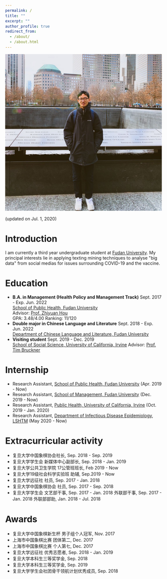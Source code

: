 ```yaml
---
permalink: /
title: ""
excerpt: ""
author_profile: true
redirect_from: 
  - /about/
  - /about.html
---
```


<p align="center">
  <img src="https://raw.githubusercontent.com/cv-xinyuzhou/cv-xinyuzhou.github.io/master/files/XZHOU_.jpg" alt="Photo" style="width: 750px;"/> 
</p>
(updated on Jul. 1, 2020)

# Introduction
I am currently a third year undergraduate student at [Fudan University](https://www.fudan.edu.cn/en/main.psp).
My principal interests lie in applying texting mining techniques to analyse "big data" from social medias for issues surrounding COVID-19 and the vaccine.

# Education
* **B.A. in Management (Health Policy and Management Track)** Sept. 2017 - Exp. Jun. 2022<br>
[School of Public Health, Fudan University](http://sph.fudan.edu.cn/)<br>
Advisor: [Prof. Zhiyuan Hou](http://sph.fudan.edu.cn/t/150)<br>
GPA: 3.48/4.00 Ranking: 11/120
* **Double major in Chinese Language and Literature** Sept. 2018 - Exp. Jun. 2022<br>
[Department of Chinese Language and Literature, Fudan University](http://chinese.fudan.edu.cn/_t1959/main.psp)<br>
* **Visiting student** Sept. 2019 - Dec. 2019<br>
[School of Social Science, University of California, Irvine](https://www.socsci.uci.edu/)
Advisor: [Prof. Tim Bruckner](https://faculty.sites.uci.edu/bruckner/)

# Internship
* Research Assistant, [School of Public Health, Fudan University](http://sph.fudan.edu.cn/) (Apr. 2019 - Now)<br>
* Research Assistant, [School of Management, Fudan University](https://www.fdsm.fudan.edu.cn/en/) (Dec. 2019 - Now)<br>
* Research Assistant, [Public Health, University of California, Irvine](http://publichealth.uci.edu/ph/_home/) (Oct. 2019 - Jan. 2020)<br>
* Research Assistant, [Department of Infectious Disease Epidemiology, LSHTM](https://www.lshtm.ac.uk/research/faculties/eph/ide) (May 2020 - Now)<br>

# Extracurricular activity
* 复旦大学中国象棋协会社长, Sep. 2018 - Sep. 2019
* 复旦大学学生会 新媒体中心副部长, Sep. 2018 - Jan. 2019
* 复旦大学公共卫生学院 17公管班班长, Feb 2019 - Now
* 复旦大学19级社会科学实验班 助辅, Sep.2019 - Now
* 复旦大学远征社 社员, Sep. 2017 - Jan. 2018
* 复旦大学中国象棋协会 社员, Sep. 2017 - Sep. 2018
* 复旦大学学生会
文艺部干事, Sep. 2017 - Jan. 2018
外联部干事, Sep. 2017 - Jan. 2018
外联部部助, Jan. 2018 - Jul. 2018

# Awards
* 复旦大学中国象棋新生杯 男子组个人冠军, Nov. 2017
* 上海市中国象棋比赛 团体第二, Dec. 2017
* 上海市中国象棋比赛 个人第七, Dec. 2017
* 复旦大学远征社 优秀志愿者, Sep. 2018 - Jan. 2019
* 复旦大学本科生三等奖学金, Sep. 2018
* 复旦大学本科生三等奖学金, Sep. 2019
* 复旦大学学生会社团骨干领航计划优秀成员, Sep. 2018
